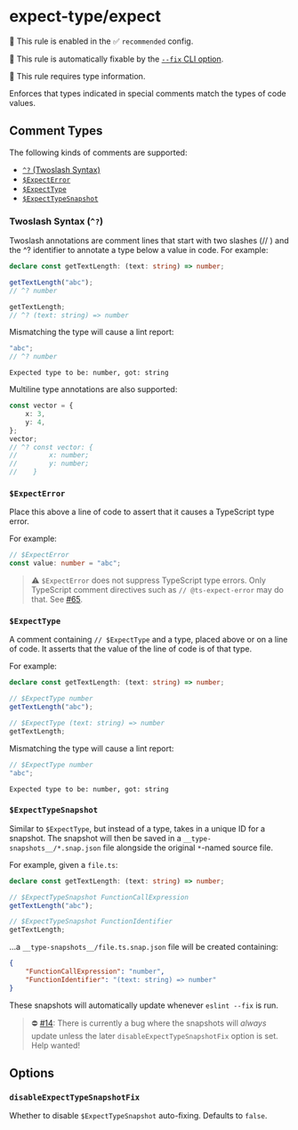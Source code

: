 # expect-type/expect

💼 This rule is enabled in the ✅ `recommended` config.

🔧 This rule is automatically fixable by the [`--fix` CLI option](https://eslint.org/docs/latest/user-guide/command-line-interface#--fix).

💭 This rule requires type information.

<!-- end auto-generated rule header -->

Enforces that types indicated in special comments match the types of code values.

## Comment Types

The following kinds of comments are supported:

<!-- Markdownlint doesn't seem to understand the heading IDs... -->
<!-- markdownlint-disable link-fragments -->

- [`^?` (Twoslash Syntax)](#twoslash-syntax)
- [`$ExpectError`](#expecterror)
- [`$ExpectType`](#expecttype)
- [`$ExpectTypeSnapshot`](#expecttypesnapshot)

<!-- markdownlint-enable link-fragments -->

### Twoslash Syntax (`^?`)

Twoslash annotations are comment lines that start with two slashes (// ) and the ^? identifier to annotate a type below a value in code.
For example:

```ts
declare const getTextLength: (text: string) => number;

getTextLength("abc");
// ^? number

getTextLength;
// ^? (text: string) => number
```

Mismatching the type will cause a lint report:

```ts
"abc";
// ^? number
```

```plaintext
Expected type to be: number, got: string
```

Multiline type annotations are also supported:

```ts
const vector = {
	x: 3,
	y: 4,
};
vector;
// ^? const vector: {
//        x: number;
//        y: number;
//    }
```

### `$ExpectError`

Place this above a line of code to assert that it causes a TypeScript type error.

For example:

```ts
// $ExpectError
const value: number = "abc";
```

> ⚠️ `$ExpectError` does not suppress TypeScript type errors.
> Only TypeScript comment directives such as `// @ts-expect-error` may do that.
> See [#65](https://github.com/JoshuaKGoldberg/eslint-plugin-expect-type/issues/65).

### `$ExpectType`

A comment containing `// $ExpectType` and a type, placed above or on a line of code.
It asserts that the value of the line of code is of that type.

For example:

```ts
declare const getTextLength: (text: string) => number;

// $ExpectType number
getTextLength("abc");

// $ExpectType (text: string) => number
getTextLength;
```

Mismatching the type will cause a lint report:

```ts
// $ExpectType number
"abc";
```

```plaintext
Expected type to be: number, got: string
```

### `$ExpectTypeSnapshot`

Similar to `$ExpectType`, but instead of a type, takes in a unique ID for a snapshot.
The snapshot will then be saved in a `__type-snapshots__/*.snap.json` file alongside the original `*`-named source file.

For example, given a `file.ts`:

```ts
declare const getTextLength: (text: string) => number;

// $ExpectTypeSnapshot FunctionCallExpression
getTextLength("abc");

// $ExpectTypeSnapshot FunctionIdentifier
getTextLength;
```

...a `__type-snapshots__/file.ts.snap.json` file will be created containing:

```json
{
	"FunctionCallExpression": "number",
	"FunctionIdentifier": "(text: string) => number"
}
```

These snapshots will automatically update whenever `eslint --fix` is run.

> ⛔️ [#14](https://github.com/JoshuaKGoldberg/eslint-plugin-expect-type/issues/14): There is currently a bug where the snapshots will _always_ update unless the later `disableExpectTypeSnapshotFix` option is set.
> Help wanted!

## Options

### `disableExpectTypeSnapshotFix`

Whether to disable `$ExpectTypeSnapshot` auto-fixing.
Defaults to `false`.
